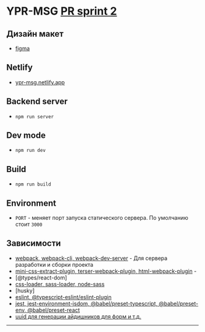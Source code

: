 # YPR-MSG [PR sprint 2 ](https://github.com/ahikyoshi/middle.messenger.praktikum.yandex/pull/4)

## Дизайн макет

- [figma](https://www.figma.com/file/WVgh6sfwaVjQf4s3VOvRSU/Social-club?node-id=0%3A1&t=TACRBdxNwMHnRePs-0)

## Netlify

- [ypr-msg.netlify.app](https://classy-valkyrie-5bd2ce.netlify.app/)

## Backend server

- `npm run server`

## Dev mode

- `npm run dev`

## Build

- `npm run build`

## Environment

- `PORT` - меняет порт запуска статического сервера. По умолчанию стоит `3000`

## Зависимости

- [webpack, webpack-cli, webpack-dev-server](https://webpack.js.org/) - Для сервера разработки и сборки проекта
- [mini-css-extract-plugin, terser-webpack-plugin, html-webpack-plugin]() -
- [@types/react-dom]
- [css-loader, sass-loader, node-sass]()
- [husky]
- [eslint, @typescript-eslint/eslint-plugin]()
- [jest, jest-environment-jsdom, @babel/preset-typescript, @babel/preset-env, @babel/preset-react]()
- [uuid для генерации айдишников для форм и т.д.](https://github.com/uuidjs/uuid)

---